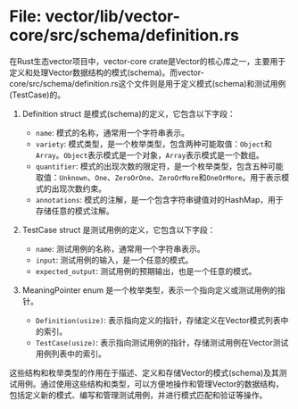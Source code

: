 # File: vector/lib/vector-core/src/schema/definition.rs

在Rust生态vector项目中，vector-core crate是Vector的核心库之一，主要用于定义和处理Vector数据结构的模式(schema)。而vector-core/src/schema/definition.rs这个文件则是用于定义模式(schema)和测试用例(TestCase)的。

1. Definition struct 是模式(schema)的定义，它包含以下字段：
   - `name`: 模式的名称，通常用一个字符串表示。
   - `variety`: 模式类型，是一个枚举类型，包含两种可能取值：`Object`和`Array`。`Object`表示模式是一个对象，`Array`表示模式是一个数组。
   - `quantifier`: 模式的出现次数的限定符，是一个枚举类型，包含五种可能取值：`Unknown`、`One`、`ZeroOrOne`、`ZeroOrMore`和`OneOrMore`。用于表示模式的出现次数约束。
   - `annotations`: 模式的注解，是一个包含字符串键值对的HashMap，用于存储任意的模式注解。

2. TestCase struct 是测试用例的定义，它包含以下字段：
   - `name`: 测试用例的名称，通常用一个字符串表示。
   - `input`: 测试用例的输入，是一个任意的模式。
   - `expected_output`: 测试用例的预期输出，也是一个任意的模式。

3. MeaningPointer enum 是一个枚举类型，表示一个指向定义或测试用例的指针。
   - `Definition(usize)`: 表示指向定义的指针，存储定义在Vector模式列表中的索引。
   - `TestCase(usize)`: 表示指向测试用例的指针，存储测试用例在Vector测试用例列表中的索引。

这些结构和枚举类型的作用在于描述、定义和存储Vector的模式(schema)及其测试用例。通过使用这些结构和类型，可以方便地操作和管理Vector的数据结构，包括定义新的模式、编写和管理测试用例，并进行模式匹配和验证等操作。

